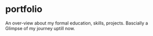 # portfolio

An over-view about my formal education, skills, projects. Bascially a Glimpse of my journey uptill now.
